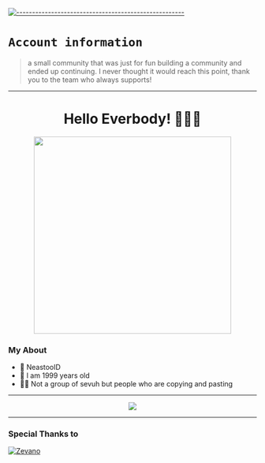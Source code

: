 [![-----------------------------------------------------](https://raw.githubusercontent.com/andreasbm/readme/master/assets/lines/colored.png)](#table-of-contents)

# `Account information`
> a small community that was just for fun building a community and ended up continuing. I never thought it would reach this point, thank you to the team who always supports!

---------

<h1 align="center">Hello Everbody! 🗿👌🏻</h1>
<p align="center">
  <img src="https://media.tenor.com/609sc-UxciwAAAAC/dancing-oshi-no-ko.gif" height=400 />
</p>

### My About
- 👤 NeastooID
- 💌 I am 1999 years old 
- 👨‍💻 Not a group of sevuh but people who are copying and pasting 

------

<p align="center">
<img src="https://github-profile-summary-cards.vercel.app/api/cards/profile-details?username=NeeasTooID&theme=monokai" />
  
------

### Special Thanks to

[![Zevano](https://github.com/zevanoo.png?size=100)](https://github.com/zevanoo)
